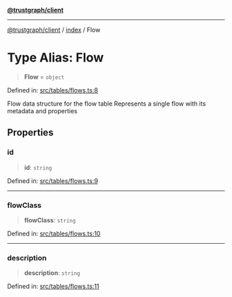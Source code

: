 [**@trustgraph/client**](../../README.md)

***

[@trustgraph/client](../../README.md) / [index](../README.md) / Flow

# Type Alias: Flow

> **Flow** = `object`

Defined in: [src/tables/flows.ts:8](https://github.com/trustgraph-ai/trustgraph-ts-client/blob/9a2bad46722f27bb783391eed1d9289614cc905a/src/tables/flows.ts#L8)

Flow data structure for the flow table
Represents a single flow with its metadata and properties

## Properties

### id

> **id**: `string`

Defined in: [src/tables/flows.ts:9](https://github.com/trustgraph-ai/trustgraph-ts-client/blob/9a2bad46722f27bb783391eed1d9289614cc905a/src/tables/flows.ts#L9)

***

### flowClass

> **flowClass**: `string`

Defined in: [src/tables/flows.ts:10](https://github.com/trustgraph-ai/trustgraph-ts-client/blob/9a2bad46722f27bb783391eed1d9289614cc905a/src/tables/flows.ts#L10)

***

### description

> **description**: `string`

Defined in: [src/tables/flows.ts:11](https://github.com/trustgraph-ai/trustgraph-ts-client/blob/9a2bad46722f27bb783391eed1d9289614cc905a/src/tables/flows.ts#L11)
